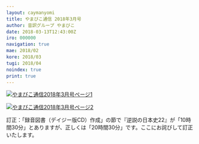 ```yaml
---
layout: caymanyomi
title: やまびこ通信 2018年3月号
author: 音訳グループ やまびこ
date: 2018-03-13T12:43:00Z
iro: 000000
navigation: true
mae: 2018/02
kore: 2018/03
tugi: 2018/04
noindex: true
print: true
---
```


<a href="media/03/03-1.svg"><img src="media/03/03-1.png" alt="やまびこ通信2018年3月号ページ1" srcset="media/03/03-1.svg" /></a>

<a href="media/03/03-2.svg"><img src="media/03/03-2.png" alt="やまびこ通信2018年3月号ページ2" srcset="media/03/03-2.svg" /></a>

<div>訂正：「録音図書（デイジー版CD）作成」の節で『逆説の日本史22』が「10時間30分」とありますが、正しくは「20時間30分」です。ここにお詫びして訂正いたします。</div>
